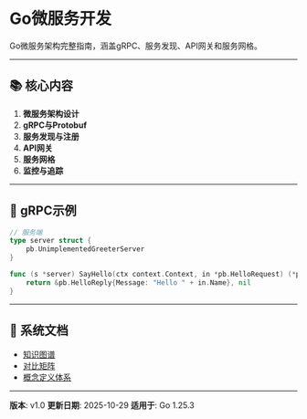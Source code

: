 # Go微服务开发

Go微服务架构完整指南，涵盖gRPC、服务发现、API网关和服务网格。

---

## 📚 核心内容

1. **微服务架构设计**
2. **gRPC与Protobuf**
3. **服务发现与注册**
4. **API网关**
5. **服务网格**
6. **监控与追踪**

---

## 🚀 gRPC示例

```go
// 服务端
type server struct {
    pb.UnimplementedGreeterServer
}

func (s *server) SayHello(ctx context.Context, in *pb.HelloRequest) (*pb.HelloReply, error) {
    return &pb.HelloReply{Message: "Hello " + in.Name}, nil
}
```

---

## 📖 系统文档

- [知识图谱](./00-知识图谱.md)
- [对比矩阵](./00-对比矩阵.md)
- [概念定义体系](./00-概念定义体系.md)

---

**版本**: v1.0
**更新日期**: 2025-10-29
**适用于**: Go 1.25.3
